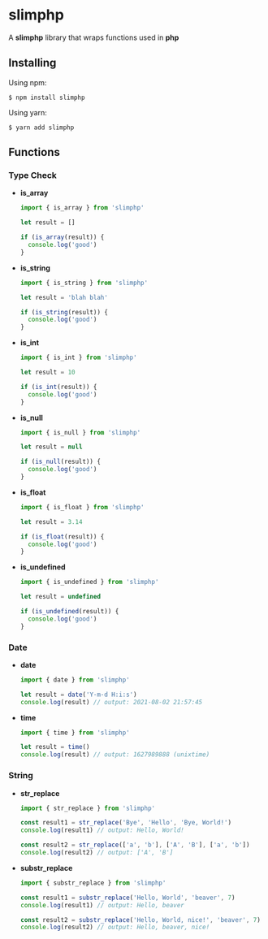 # slimphp

A **slimphp** library that wraps functions used in **php**

## Installing
Using npm:
```
$ npm install slimphp
```

Using yarn:
```
$ yarn add slimphp
```

## Functions

### Type Check
- **is_array**
  ```js
  import { is_array } from 'slimphp'

  let result = []

  if (is_array(result)) {
    console.log('good')
  }
  ```
- **is_string**
  ```js
  import { is_string } from 'slimphp'

  let result = 'blah blah'

  if (is_string(result)) {
    console.log('good')
  }
  ```
- **is_int**
  ```js
  import { is_int } from 'slimphp'

  let result = 10

  if (is_int(result)) {
    console.log('good')
  }
  ```
- **is_null**
  ```js
  import { is_null } from 'slimphp'

  let result = null

  if (is_null(result)) {
    console.log('good')
  }
  ```
- **is_float**
  ```js
  import { is_float } from 'slimphp'

  let result = 3.14

  if (is_float(result)) {
    console.log('good')
  }
  ```
- **is_undefined**
  ```js
  import { is_undefined } from 'slimphp'

  let result = undefined

  if (is_undefined(result)) {
    console.log('good')
  }
  ```

### Date
- **date**
  ```js
  import { date } from 'slimphp'

  let result = date('Y-m-d H:i:s')
  console.log(result) // output: 2021-08-02 21:57:45
  ```
- **time**
  ```js
  import { time } from 'slimphp'

  let result = time()
  console.log(result) // output: 1627989888 (unixtime)
  ```
### String
- **str_replace**
  ```js
  import { str_replace } from 'slimphp'

  const result1 = str_replace('Bye', 'Hello', 'Bye, World!')
  console.log(result1) // output: Hello, World!

  const result2 = str_replace(['a', 'b'], ['A', 'B'], ['a', 'b'])
  console.log(result2) // output: ['A', 'B']
  ```
- **substr_replace**
  ```js
  import { substr_replace } from 'slimphp'

  const result1 = substr_replace('Hello, World', 'beaver', 7)
  console.log(result1) // output: Hello, beaver

  const result2 = substr_replace('Hello, World, nice!', 'beaver', 7)
  console.log(result2) // output: Hello, beaver, nice!
  ```

